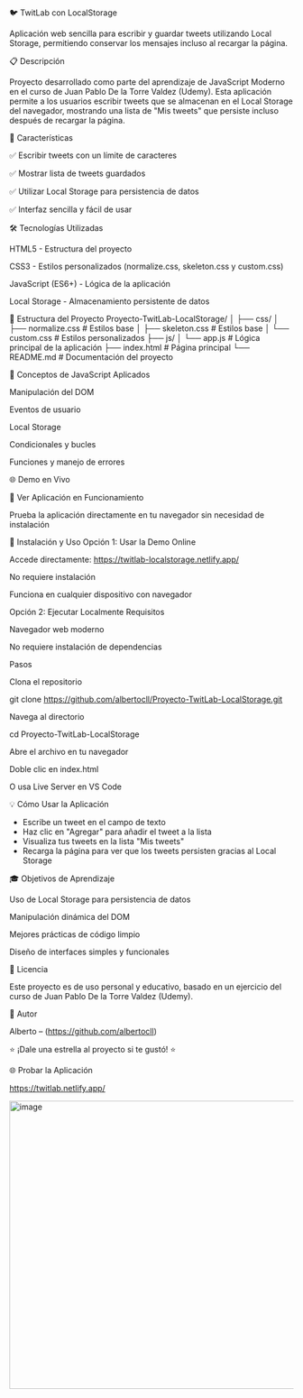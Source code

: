 🐦 TwitLab con LocalStorage

Aplicación web sencilla para escribir y guardar tweets utilizando Local Storage, permitiendo conservar los mensajes incluso al recargar la página.

📋 Descripción

Proyecto desarrollado como parte del aprendizaje de JavaScript Moderno en el curso de Juan Pablo De la Torre Valdez (Udemy).
Esta aplicación permite a los usuarios escribir tweets que se almacenan en el Local Storage del navegador, mostrando una lista de "Mis tweets" que persiste incluso después de recargar la página.

🚀 Características

✅ Escribir tweets con un límite de caracteres

✅ Mostrar lista de tweets guardados

✅ Utilizar Local Storage para persistencia de datos

✅ Interfaz sencilla y fácil de usar

🛠️ Tecnologías Utilizadas

HTML5 - Estructura del proyecto

CSS3 - Estilos personalizados (normalize.css, skeleton.css y custom.css)

JavaScript (ES6+) - Lógica de la aplicación

Local Storage - Almacenamiento persistente de datos

📁 Estructura del Proyecto
Proyecto-TwitLab-LocalStorage/
│
├── css/
│   ├── normalize.css    # Estilos base
│   ├── skeleton.css     # Estilos base
│   └── custom.css       # Estilos personalizados
├── js/
│   └── app.js           # Lógica principal de la aplicación
├── index.html           # Página principal
└── README.md            # Documentación del proyecto

🎯 Conceptos de JavaScript Aplicados

Manipulación del DOM

Eventos de usuario

Local Storage

Condicionales y bucles

Funciones y manejo de errores

🌐 Demo en Vivo

🔗 Ver Aplicación en Funcionamiento

Prueba la aplicación directamente en tu navegador sin necesidad de instalación

🚀 Instalación y Uso
Opción 1: Usar la Demo Online

Accede directamente: https://twitlab-localstorage.netlify.app/

No requiere instalación

Funciona en cualquier dispositivo con navegador

Opción 2: Ejecutar Localmente
Requisitos

Navegador web moderno

No requiere instalación de dependencias

Pasos

Clona el repositorio

git clone https://github.com/albertocll/Proyecto-TwitLab-LocalStorage.git


Navega al directorio

cd Proyecto-TwitLab-LocalStorage


Abre el archivo en tu navegador

Doble clic en index.html

O usa Live Server en VS Code

💡 Cómo Usar la Aplicación

- Escribe un tweet en el campo de texto
- Haz clic en "Agregar" para añadir el tweet a la lista
- Visualiza tus tweets en la lista "Mis tweets"
- Recarga la página para ver que los tweets persisten gracias al Local Storage

🎓 Objetivos de Aprendizaje

Uso de Local Storage para persistencia de datos

Manipulación dinámica del DOM

Mejores prácticas de código limpio

Diseño de interfaces simples y funcionales

📄 Licencia

Este proyecto es de uso personal y educativo, basado en un ejercicio del curso de Juan Pablo De la Torre Valdez (Udemy).

👤 Autor

Alberto – (https://github.com/albertocll)

⭐ ¡Dale una estrella al proyecto si te gustó! ⭐

🌐 Probar la Aplicación

https://twitlab.netlify.app/

<img width="1435" height="511" alt="image" src="https://github.com/user-attachments/assets/68b7d7bd-00f0-498e-b63e-ab0c02cbe5df" />

